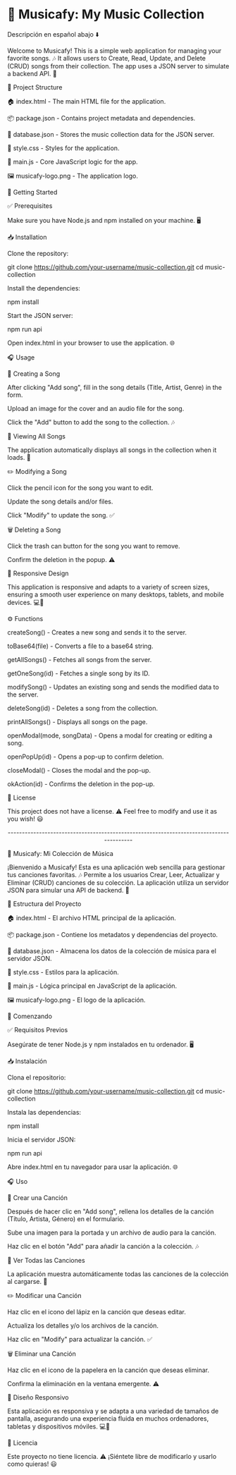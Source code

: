 <h1>🎵 Musicafy: My Music Collection</h1>

Descripción en español abajo ⬇️

Welcome to Musicafy! This is a simple web application for managing your favorite songs. 🎶 It allows users to Create, Read, Update, and Delete (CRUD) songs from their collection. The app uses a JSON server to simulate a backend API. 🚀

📂 Project Structure

🏠 index.html - The main HTML file for the application.

📦 package.json - Contains project metadata and dependencies.

📄 database.json - Stores the music collection data for the JSON server.

🎨 style.css - Styles for the application.

🎼 main.js - Core JavaScript logic for the app.

🖼️ musicafy-logo.png - The application logo.

🚀 Getting Started

✅ Prerequisites

Make sure you have Node.js and npm installed on your machine. 🖥️

📥 Installation

Clone the repository:

git clone https://github.com/your-username/music-collection.git
cd music-collection

Install the dependencies:

npm install

Start the JSON server:

npm run api

Open index.html in your browser to use the application. 🌐

🎧 Usage

🎤 Creating a Song

After clicking "Add song", fill in the song details (Title, Artist, Genre) in the form.

Upload an image for the cover and an audio file for the song.

Click the "Add" button to add the song to the collection. 🎶

📜 Viewing All Songs

The application automatically displays all songs in the collection when it loads. 🎼

✏️ Modifying a Song

Click the pencil icon for the song you want to edit.

Update the song details and/or files.

Click "Modify" to update the song. ✅

🗑️ Deleting a Song

Click the trash can button for the song you want to remove.

Confirm the deletion in the popup. ⚠️

📱 Responsive Design

This application is responsive and adapts to a variety of screen sizes, ensuring a smooth user experience on many desktops, tablets, and mobile devices. 💻📱

⚙️ Functions

createSong() - Creates a new song and sends it to the server.

toBase64(file) - Converts a file to a base64 string.

getAllSongs() - Fetches all songs from the server.

getOneSong(id) - Fetches a single song by its ID.

modifySong() - Updates an existing song and sends the modified data to the server.

deleteSong(id) - Deletes a song from the collection.

printAllSongs() - Displays all songs on the page.

openModal(mode, songData) - Opens a modal for creating or editing a song.

openPopUp(id) - Opens a pop-up to confirm deletion.

closeModal() - Closes the modal and the pop-up.

okAction(id) - Confirms the deletion in the pop-up.

📜 License

This project does not have a license. ⚠️ Feel free to modify and use it as you wish! 😃

<p align="center"> ----------------------------------------------------------------------------------------</p>

🎵 Musicafy: Mi Colección de Música

¡Bienvenido a Musicafy! Esta es una aplicación web sencilla para gestionar tus canciones favoritas. 🎶 Permite a los usuarios Crear, Leer, Actualizar y Eliminar (CRUD) canciones de su colección. La aplicación utiliza un servidor JSON para simular una API de backend. 🚀

📂 Estructura del Proyecto

🏠 index.html - El archivo HTML principal de la aplicación.

📦 package.json - Contiene los metadatos y dependencias del proyecto.

📄 database.json - Almacena los datos de la colección de música para el servidor JSON.

🎨 style.css - Estilos para la aplicación.

🎼 main.js - Lógica principal en JavaScript de la aplicación.

🖼️ musicafy-logo.png - El logo de la aplicación.

🚀 Comenzando

✅ Requisitos Previos

Asegúrate de tener Node.js y npm instalados en tu ordenador. 🖥️

📥 Instalación

Clona el repositorio:

git clone https://github.com/your-username/music-collection.git
cd music-collection

Instala las dependencias:

npm install

Inicia el servidor JSON:

npm run api

Abre index.html en tu navegador para usar la aplicación. 🌐

🎧 Uso

🎤 Crear una Canción

Después de hacer clic en "Add song", rellena los detalles de la canción (Título, Artista, Género) en el formulario.

Sube una imagen para la portada y un archivo de audio para la canción.

Haz clic en el botón "Add" para añadir la canción a la colección. 🎶

📜 Ver Todas las Canciones

La aplicación muestra automáticamente todas las canciones de la colección al cargarse. 🎼

✏️ Modificar una Canción

Haz clic en el icono del lápiz en la canción que deseas editar.

Actualiza los detalles y/o los archivos de la canción.

Haz clic en "Modify" para actualizar la canción. ✅

🗑️ Eliminar una Canción

Haz clic en el icono de la papelera en la canción que deseas eliminar.

Confirma la eliminación en la ventana emergente. ⚠️

📱 Diseño Responsivo

Esta aplicación es responsiva y se adapta a una variedad de tamaños de pantalla, asegurando una experiencia fluida en muchos ordenadores, tabletas y dispositivos móviles. 💻📱

📜 Licencia

Este proyecto no tiene licencia. ⚠️ ¡Siéntete libre de modificarlo y usarlo como quieras! 😃
